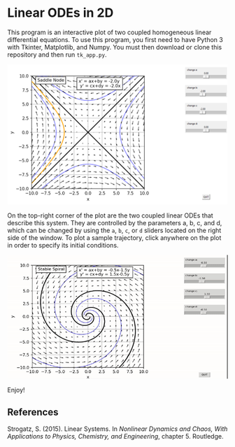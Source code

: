 # Linear ODEs in 2D
This program is an interactive plot of two coupled homogeneous linear differential equations.
To use this program, you first need to have Python 3 with Tkinter, Matplotlib, and Numpy.
You must then download or clone this repository and then run `tk_app.py`.

<img src="https://raw.githubusercontent.com/marl0ny/Linear-ODE-2D/master/images/screenshot.jpg" />

On the top-right corner of the plot are the two coupled linear ODEs that describe this system.
They are controlled by the parameters a, b, c, and d, which can be changed by using the 
`a`, `b`, `c`, or `d` sliders located on the right side of the window.
To plot a sample trajectory, click anywhere on the plot in order to specify its initial conditions.

<img src="https://raw.githubusercontent.com/marl0ny/Linear-ODE-2D/master/images/linear-ode-2d.gif" />

Enjoy!

## References
Strogatz, S. (2015). Linear Systems. In <em>Nonlinear Dynamics and Chaos, With Applications to Physics, Chemistry, and Engineering</em>, chapter 5. Routledge.
